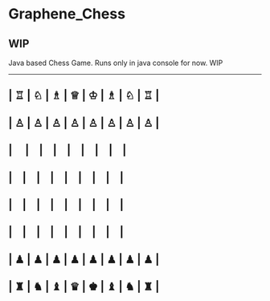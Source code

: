 # Graphene_Chess

## WIP

Java based Chess Game.
Runs only in java console for now. WIP




---------------------------------
| ♖ | ♘ | ♗ | ♕ | ♔ | ♗ | ♘ | ♖ |
---------------------------------
| ♙ | ♙ | ♙ | ♙ | ♙ | ♙ | ♙ | ♙ |
---------------------------------
|&ensp;&nbsp;&nbsp;&nbsp;|&nbsp;&nbsp;&nbsp;&nbsp;|&nbsp;&nbsp;&nbsp;&nbsp;|&nbsp;&nbsp;&nbsp;&nbsp;|&nbsp;&nbsp;&nbsp;&nbsp;|&nbsp;&nbsp;&nbsp;&nbsp;|&nbsp;&nbsp;&nbsp;&nbsp;|&nbsp;&nbsp;&nbsp;&nbsp;|
---------------------------------
|&nbsp;&nbsp;&nbsp;&nbsp;|&nbsp;&nbsp;&nbsp;&nbsp;|&nbsp;&nbsp;&nbsp;&nbsp;|&nbsp;&nbsp;&nbsp;&nbsp;|&nbsp;&nbsp;&nbsp;&nbsp;|&nbsp;&nbsp;&nbsp;&nbsp;|&nbsp;&nbsp;&nbsp;&nbsp;|&nbsp;&nbsp;&nbsp;&nbsp;|
---------------------------------
|&nbsp;&nbsp;&nbsp;&nbsp;|&nbsp;&nbsp;&nbsp;&nbsp;|&nbsp;&nbsp;&nbsp;&nbsp;|&nbsp;&nbsp;&nbsp;&nbsp;|&nbsp;&nbsp;&nbsp;&nbsp;|&nbsp;&nbsp;&nbsp;&nbsp;|&nbsp;&nbsp;&nbsp;&nbsp;|&nbsp;&nbsp;&nbsp;&nbsp;|
---------------------------------
|&nbsp;&nbsp;&nbsp;&nbsp;|&nbsp;&nbsp;&nbsp;&nbsp;|&nbsp;&nbsp;&nbsp;&nbsp;|&nbsp;&nbsp;&nbsp;&nbsp;|&nbsp;&nbsp;&nbsp;&nbsp;|&nbsp;&nbsp;&nbsp;&nbsp;|&nbsp;&nbsp;&nbsp;&nbsp;|&nbsp;&nbsp;&nbsp;&nbsp;|
---------------------------------
| ♟ | ♟ | ♟ | ♟ | ♟ | ♟ | ♟ | ♟ |
---------------------------------
| ♜ | ♞ | ♝ | ♛ | ♚ | ♝ | ♞ | ♜ |
---------------------------------





